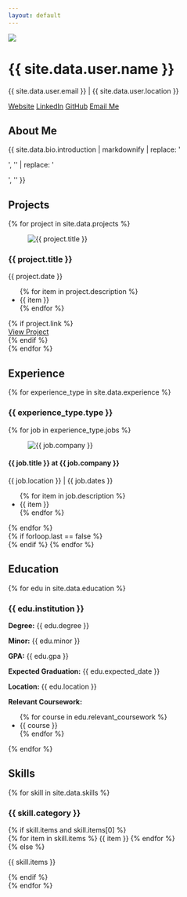 ```yaml
---
layout: default
---
```


<div class="hero min-h-screen bg-base-100">
    <div class="hero-content flex-col lg:flex-row-reverse">
        <img src="{{ site.data.user.picture | relative_url }}" class="max-w-xs sm:max-w-sm rounded-lg shadow-2xl" />
        <div>
            <h1 class="text-4xl sm:text-5xl font-bold">{{ site.data.user.name }}</h1>
            <p class="py-6">
                {{ site.data.user.email }} | {{ site.data.user.location }}
            </p>
            <a href="{{ site.data.user.website }}" class="btn btn-primary">Website</a>
            <a href="https://{{ site.data.user.linkedin }}" class="btn btn-secondary">LinkedIn</a>
            <a href="{{ site.data.user.github }}" class="btn btn-accent">GitHub</a>
            <a href="mailto:{{ site.data.user.email }}" class="btn btn-ghost">Email Me</a>
        </div>
    </div>
</div>
<div class="container mx-auto p-8">
    <section id="about" class="py-12">
        <h2 class="text-4xl font-bold text-center mb-8 bg-gradient-to-r from-primary to-accent text-transparent bg-clip-text">About Me</h2>
        <div class="card bg-base-100 shadow-xl">
            <div class="card-body">
                <p class="text-lg">{{ site.data.bio.introduction | markdownify | replace: '<p>', '' | replace: '</p>', '' }}</p>
            </div>
        </div>
    </section>
    <section id="projects" class="py-12">
        <h2 class="text-4xl font-bold text-center mb-8 bg-gradient-to-r from-primary to-accent text-transparent bg-clip-text">Projects</h2>
        <div class="space-y-8">
            {% for project in site.data.projects %}
            <div class="card flex-col lg:flex-row bg-base-100 shadow-xl overflow-hidden lg:items-start">
                <figure class="w-full lg:w-1/3 h-48 lg:h-64"><img src="{{ project.image | relative_url }}" alt="{{ project.title }}" class="object-cover h-full w-full"></figure>
                <div class="card-body w-full lg:w-2/3">
                    <h3 class="card-title">{{ project.title }}</h3>
                    <p class="text-sm">{{ project.date }}</p>
                    <ul class="list-disc pl-5">
                        {% for item in project.description %}
                        <li>{{ item }}</li>
                        {% endfor %}
                    </ul>
                    {% if project.link %}
                    <div class="card-actions justify-end">
                        <a href="{{ project.link }}" class="btn btn-primary">View Project</a>
                    </div>
                    {% endif %}
                </div>
            </div>
            {% endfor %}
        </div>
    </section>
    <section id="experience" class="py-12">
        <h2 class="text-4xl font-bold text-center mb-8 bg-gradient-to-r from-primary to-accent text-transparent bg-clip-text">Experience</h2>
        {% for experience_type in site.data.experience %}
        <h3 class="text-3xl font-bold mb-6 text-center">{{ experience_type.type }}</h3>
        <div class="space-y-8">
            {% for job in experience_type.jobs %}
            <div class="card flex-col lg:flex-row bg-base-100 shadow-xl overflow-hidden lg:items-start">
                <figure class="w-full lg:w-1/4 h-48 lg:h-64 flex items-center justify-center p-4 bg-gray-100">
                    <img src="{{ job.image | relative_url }}" alt="{{ job.company }}" class="object-contain max-h-full">
                </figure>
                <div class="card-body w-full lg:w-3/4">
                    <h4 class="card-title">{{ job.title }} at {{ job.company }}</h4>
                    <p class="text-sm text-gray-500">{{ job.location }} | {{ job.dates }}</p>
                    <ul class="list-disc pl-5">
                        {% for item in job.description %}
                        <li>{{ item }}</li>
                        {% endfor %}
                    </ul>
                </div>
            </div>
            {% endfor %}
        </div>
        {% if forloop.last == false %}<div class="divider my-12"></div>{% endif %}
        {% endfor %}
    </section>
    <section id="education" class="py-12">
         <h2 class="text-4xl font-bold text-center mb-8 bg-gradient-to-r from-primary to-accent text-transparent bg-clip-text">Education</h2>
         {% for edu in site.data.education %}
         <div class="card bg-base-100 shadow-xl">
             <div class="card-body">
                 <h3 class="card-title">{{ edu.institution }}</h3>
                 <p><strong>Degree:</strong> {{ edu.degree }}</p>
                 <p><strong>Minor:</strong> {{ edu.minor }}</p>
                 <p><strong>GPA:</strong> {{ edu.gpa }}</p>
                 <p><strong>Expected Graduation:</strong> {{ edu.expected_date }}</p>
                 <p><strong>Location:</strong> {{ edu.location }}</p>
                 <p class="mt-2"><strong>Relevant Coursework:</strong></p>
                 <ul class="list-disc pl-5">
                   {% for course in edu.relevant_coursework %}
                     <li>{{ course }}</li>
                   {% endfor %}
                 </ul>
             </div>
         </div>
         {% endfor %}
     </section>
     <section id="skills" class="py-12">
         <h2 class="text-4xl font-bold text-center mb-8 bg-gradient-to-r from-primary to-accent text-transparent bg-clip-text">Skills</h2>
         <div class="grid grid-cols-1 lg:grid-cols-2 gap-8">
           {% for skill in site.data.skills %}
             <div class="card bg-{{ skill.color | default: 'base-100' }} text-primary-content shadow-xl">
                 <div class="card-body">
                     <h3 class="card-title">{{ skill.category }}</h3>
                     {% if skill.items and skill.items[0] %}
                       <div class="flex flex-wrap gap-2">
                         {% for item in skill.items %}
                           {{ item }}
                         {% endfor %}
                       </div>
                     {% else %}
                       <p>{{ skill.items }}</p>
                     {% endif %}
                 </div>
             </div>
           {% endfor %}
         </div>
     </section>
</div>
